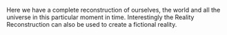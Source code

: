 Here we have a complete reconstruction of ourselves, the world and all the universe in this particular moment in time. 
Interestingly the Reality Reconstruction can also be used to create a fictional reality. 

